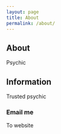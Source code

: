 ```yaml
---
layout: page
title: About
permalink: /about/
---
```


<amp-img width="600" height="300" layout="responsive" src="https://img.uqnq.my.if/uqnqblack.png"></amp-img>
## About
Psychic
## Information
Trusted psychic
### Email me
To website

